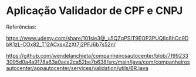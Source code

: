 # Aplicação Validador de CPF e CNPJ

Referências:

https://www.udemy.com/share/101sie3@_u5QZqPSIT9EOP3PUQIIc8hOc9DbK1zL-COx82_T12ACxsxZzXt7j2PFJ6b7s52n/

https://github.com/wendelanchieta/companheirosautocenter/blob/7f992333095d0a4a9178a63a0aca2ca52be7b638/src/main/java/com/companheirosautocenter/appautocenter/services/validation/utils/BR.java
